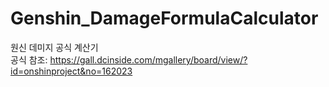 # Genshin_DamageFormulaCalculator
 원신 데미지 공식 계산기  
공식 참조: https://gall.dcinside.com/mgallery/board/view/?id=onshinproject&no=162023  
